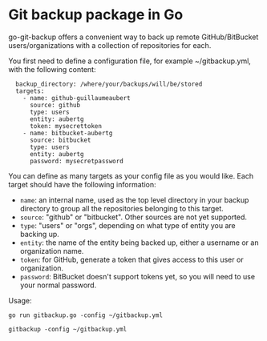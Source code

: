 Git backup package in Go
========================

go-git-backup offers a convenient way to back up remote GitHub/BitBucket
users/organizations with a collection of repositories for each.

You first need to define a configuration file, for example ~/gitbackup.yml,
with the following content:

```
  backup_directory: /where/your/backups/will/be/stored
  targets:
    - name: github-guillaumeaubert
      source: github
      type: users
      entity: aubertg
      token: mysecrettoken
    - name: bitbucket-aubertg
      source: bitbucket
      type: users
      entity: aubertg
      password: mysecretpassword
```

You can define as many targets as your config file as you would like. Each
target should have the following information:

* `name`: an internal name, used as the top level directory in your backup
  directory to group all the repositories belonging to this target.
* `source`: "github" or "bitbucket". Other sources are not yet supported.
* `type`: "users" or "orgs", depending on what type of entity you are backing
  up.
* `entity`: the name of the entity being backed up, either a username or an
  organization name.
* `token`: for GitHub, generate a token that gives access to this user or
  organization.
* `password`: BitBucket doesn't support tokens yet, so you will need to use
  your normal password.

Usage:

```
go run gitbackup.go -config ~/gitbackup.yml

gitbackup -config ~/gitbackup.yml
```
